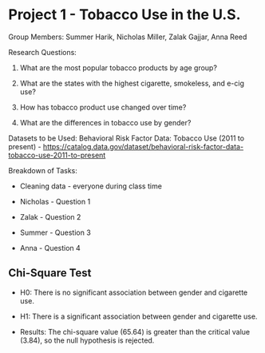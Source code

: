 # Project 1 - Tobacco Use in the U.S. 

Group Members: Summer Harik, Nicholas Miller, Zalak Gajjar, Anna Reed

Research Questions:

1. What are the most popular tobacco products by age group?

2. What are the states with the highest cigarette, smokeless, and e-cig use?

3. How has tobacco product use changed over time?

4. What are the differences in tobacco use by gender?

Datasets to be Used:
Behavioral Risk Factor Data: Tobacco Use (2011 to present) - https://catalog.data.gov/dataset/behavioral-risk-factor-data-tobacco-use-2011-to-present 

Breakdown of Tasks:

* Cleaning data - everyone during class time

* Nicholas - Question 1

* Zalak - Question 2

* Summer - Question 3

* Anna - Question 4 

## Chi-Square Test

* H0: There is no significant association between gender and cigarette use.

* H1: There is a significant association between gender and cigarette use.

* Results: The chi-square value (65.64) is greater than the critical value (3.84), so the null hypothesis is rejected.
